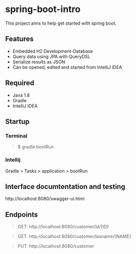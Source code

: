 # spring-boot-intro

This project aims to help get started with spring boot.

## Features
- Embedded H2 Development-Database
- Query data using JPA with QueryDSL
- Serialize results as JSON
- Can be opened, edited and started from IntelliJ IDEA

## Required
- Java 1.8
- Gradle
- IntelliJ IDEA

## Startup
### Terminal
> $ gradle bootRun

### Intellij
Gradle > Tasks > application > bootRun

## Interface documtentation and testing
http://localhost:8080/swagger-ui.html

## Endpoints
> GET: http://localhost:8080/customer/id/{ID}

> GET: http://localhost:8080/customer/lasname/{NAME}

> PUT: http://localhost:8080/customer

